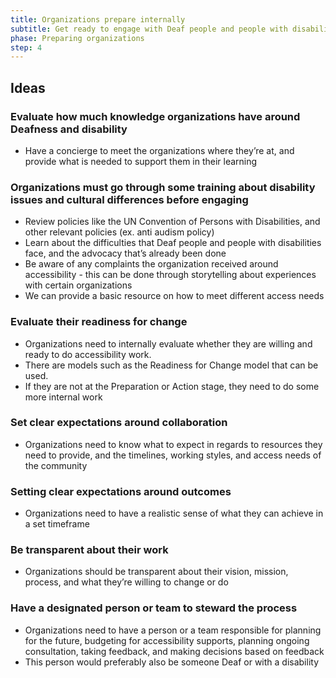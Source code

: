 ```yaml
---
title: Organizations prepare internally
subtitle: Get ready to engage with Deaf people and people with disabilities.
phase: Preparing organizations
step: 4
---
```

## Ideas

### Evaluate how much knowledge organizations have around Deafness and disability

* Have a concierge to meet the organizations where they’re at, and provide what is needed to support them in their learning

### Organizations must go through some training about disability issues and cultural differences before engaging

* Review policies like the UN Convention of Persons with Disabilities, and other relevant policies (ex. anti audism policy)
* Learn about the difficulties that Deaf people and people with disabilities face, and the advocacy that’s already been done
* Be aware of any complaints the organization received  around accessibility - this can be done through storytelling about experiences with certain organizations
* We can provide a basic resource on how to meet different access needs

### Evaluate their readiness for change

* Organizations need to internally evaluate whether they are willing and ready to do accessibility work.
* There are models such as the Readiness for Change model that can be used.
* If they are not at the Preparation or Action stage, they need to do some more internal work

### Set clear expectations around collaboration

* Organizations need to know what to expect in regards to resources they need to provide, and the timelines, working styles, and access needs of the community

### Setting clear expectations around outcomes

* Organizations need to have a realistic sense of what they can achieve in a set timeframe

### Be transparent about their work

* Organizations should be transparent about their vision, mission, process, and what they’re willing to change or do

### Have a designated person or team to steward the process

* Organizations need to have a person or a team responsible for planning for the future, budgeting for accessibility supports, planning ongoing consultation, taking feedback, and making decisions based on feedback
* This person would preferably also be someone Deaf or with a disability